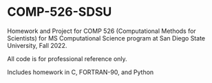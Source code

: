 # COMP-526-SDSU
Homework and Project for COMP 526 (Computational Methods for Scientists) for MS Computational Science program at San Diego State University, Fall 2022.

All code is for professional reference only.

Includes homework in C, FORTRAN-90, and Python
